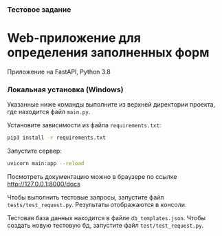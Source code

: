 ### Тестовое задание
# Web-приложение для определения заполненных форм

Приложение на FastAPI, Python 3.8

### Локальная установка (Windows)

Указанные ниже команды выполните из верхней директории проекта, где находится файл ```main.py```.

Установите зависимости из файла ```requirements.txt```:
 ```sh
pip3 install -r requirements.txt
```
Запустите сервер:
```sh
uvicorn main:app --reload
```
Посмотреть документацию можно в браузере по ссылке http://127.0.0.1:8000/docs

Чтобы выполнить тестовые запросы, запустите файл ```tests/test_request.py```.
Результаты отображаются в консоли.

Тестовая база данных находится в файле ```db_templates.json```. Чтобы создать новую тестовую бд, запустите файл ```test/test_request.py```.
